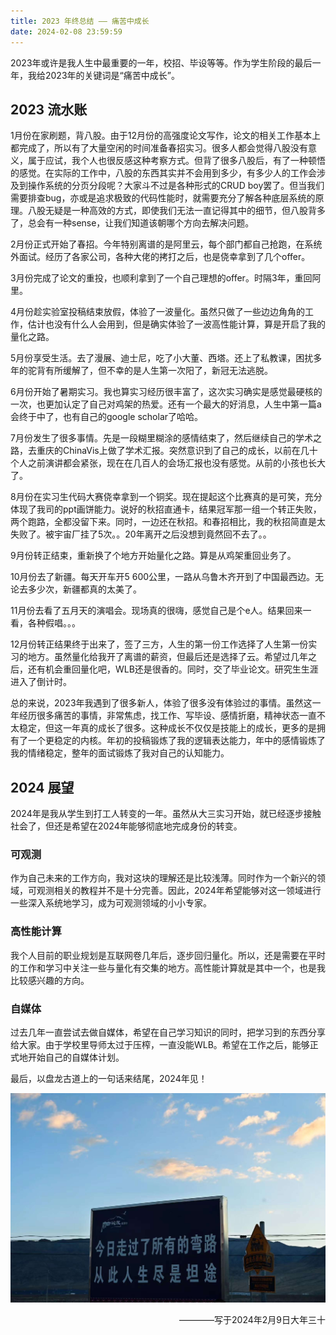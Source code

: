 ```yaml
---
title: 2023 年终总结 —— 痛苦中成长
date: 2024-02-08 23:59:59
---
```


2023年或许是我人生中最重要的一年，校招、毕设等等。作为学生阶段的最后一年，我给2023年的关键词是“痛苦中成长”。

## 2023 流水账

1月份在家刷题，背八股。由于12月份的高强度论文写作，论文的相关工作基本上都完成了，所以有了大量空闲的时间准备春招实习。很多人都会觉得八股没有意义，属于应试，我个人也很反感这种考察方式。但背了很多八股后，有了一种顿悟的感觉。在实际的工作中，八股的东西其实并不会用到多少，有多少人的工作会涉及到操作系统的分页分段呢？大家斗不过是各种形式的CRUD boy罢了。但当我们需要排查bug，亦或是追求极致的代码性能时，就需要充分了解各种底层系统的原理。八股无疑是一种高效的方式，即使我们无法一直记得其中的细节，但八股背多了，总会有一种sense，让我们知道该朝哪个方向去解决问题。

2月份正式开始了春招。今年特别离谱的是阿里云，每个部门都自己抢跑，在系统外面试。经历了各家公司，各种大佬的拷打之后，也是侥幸拿到了几个offer。

3月份完成了论文的重投，也顺利拿到了一个自己理想的offer。时隔3年，重回阿里。

4月份趁实验室投稿结束放假，体验了一波量化。虽然只做了一些边边角角的工作，估计也没有什么人会用到，但是确实体验了一波高性能计算，算是开启了我的量化之路。

5月份享受生活。去了漫展、迪士尼，吃了小大董、西塔。还上了私教课，困扰多年的驼背有所缓解了，但不幸的是人生第一次阳了，新冠无法逃脱。

6月份开始了暑期实习。我也算实习经历很丰富了，这次实习确实是感觉最硬核的一次，也更加认定了自己对鸡架的热爱。还有一个最大的好消息，人生中第一篇a会终于中了，也有自己的google scholar了哈哈。

7月份发生了很多事情。先是一段糊里糊涂的感情结束了，然后继续自己的学术之路，去重庆的ChinaVis上做了学术汇报。突然意识到了自己的成长，以前在几十个人之前演讲都会紧张，现在在几百人的会场汇报也没有感觉。从前的小孩也长大了。

8月份在实习生代码大赛侥幸拿到一个铜奖。现在提起这个比赛真的是可笑，充分体现了我司的ppt画饼能力。说好的秋招直通卡，结果冠军那一组一个转正失败，两个跑路，全都没留下来。同时，一边还在秋招。和春招相比，我的秋招简直是太失败了。被宇宙厂挂了5次。。20年离开之后没想到竟然回不去了。。

9月份转正结束，重新换了个地方开始量化之路。算是从鸡架重回业务了。

10月份去了新疆。每天开车开5 600公里，一路从乌鲁木齐开到了中国最西边。无论去多少次，新疆都真的太美了。

11月份去看了五月天的演唱会。现场真的很嗨，感觉自己是个e人。结果回来一看，各种假唱。。。

12月份转正结果终于出来了，签了三方，人生的第一份工作选择了人生第一份实习的地方。虽然量化给我开了离谱的薪资，但最后还是选择了云。希望过几年之后，还有机会重回量化吧，WLB还是很香的。同时，交了毕业论文。研究生生涯进入了倒计时。

总的来说，2023年我遇到了很多新人，体验了很多没有体验过的事情。虽然这一年经历很多痛苦的事情，非常焦虑，找工作、写毕设、感情折磨，精神状态一直不太稳定，但这一年真的成长了很多。这种成长不仅仅是技能上的成长，更多的是拥有了一个更稳定的内核。年初的投稿锻炼了我的逻辑表达能力，年中的感情锻炼了我的情绪稳定，整年的面试锻炼了我对自己的认知能力。

## 2024 展望

2024年是我从学生到打工人转变的一年。虽然从大三实习开始，就已经逐步接触社会了，但还是希望在2024年能够彻底地完成身份的转变。

### 可观测

作为自己未来的工作方向，我对这块的理解还是比较浅薄。同时作为一个新兴的领域，可观测相关的教程并不是十分完善。因此，2024年希望能够对这一领域进行一些深入系统地学习，成为可观测领域的小小专家。

### 高性能计算

我个人目前的职业规划是互联网卷几年后，逐步回归量化。所以，还是需要在平时的工作和学习中关注一些与量化有交集的地方。高性能计算就是其中一个，也是我比较感兴趣的方向。

### 自媒体

过去几年一直尝试去做自媒体，希望在自己学习知识的同时，把学习到的东西分享给大家。由于学校里导师太过于压榨，一直没能WLB。希望在工作之后，能够正式地开始自己的自媒体计划。

最后，以盘龙古道上的一句话来结尾，2024年见！

<p style="text-align: center">
<img title="" src="./finish.jpg" alt="" data-align="center">
</p>

<p align="right">————写于2024年2月9日大年三十</p>
